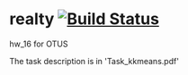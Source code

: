 # realty  [![Build Status](https://travis-ci.org/znseday/realty.svg?branch=master)](https://travis-ci.org/znseday/realty)
hw_16 for OTUS

The task description is in 'Task_kkmeans.pdf'
